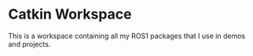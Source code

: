 # Catkin Workspace

This is a workspace containing all my ROS1 packages that I use in demos and projects.
